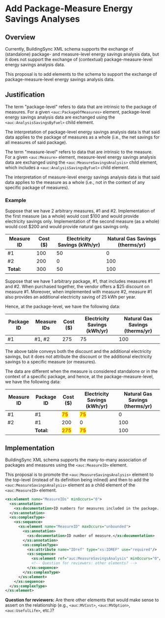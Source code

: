 # Add Package-Measure Energy Savings Analyses

## Overview

Currently, BuildingSync XML schema supports the exchange of (standalone) package- and measure-level energy savings analysis data, but it does not support the exchange of (contextual) package-measure-level energy savings analysis data.

This proposal is to add elements to the schema to support the exchange of package-measure-level energy savings analysis data.

## Justification

The term "package-level" refers to data that are intrinsic to the package of measures.
For a given `<auc:PackageOfMeasures>` element, package-level energy savings analysis data are exchanged using the `<auc:AnalysisSavingsByFuel>` child element.

The interpretation of package-level energy savings analysis data is that said data applies to the package of measures as a whole (i.e., the net savings for all measures of said package).

The term "measure-level" refers to data that are intrinsic to the measure.
For a given `<auc:Measure>` element, measure-level energy savings analysis data are exchanged using the `<auc:MeasureSavingsAnalysis>` child element, which includes a `<auc:AnalysisSavingsByFuel>` child element.

The interpretation of measure-level energy savings analysis data is that said data applies to the measure as a whole (i.e., not in the context of any specific package of measures).

### Example

Suppose that we have 2 arbitrary measures, #1 and #2.
Implementation of the first measure (as a whole) would cost $100 and would provide electricity savings only.
Implementation of the second measure (as a whole) would cost $200 and would provide natural gas savings only.

| Measure ID | Cost ($) | Electricity Savings (kWh/yr) | Natural Gas Savings (therms/yr) |
| ---------- | -------- | ---------------------------- | ------------------------------- |
| #1         | 100      | 50                           | 0                               |
| #2         | 200      | 0                            | 100                             |
| **Total:** | 300      | 50                           | 100                             |

Suppose that we have 1 arbitrary package, #1, that includes measures #1 and #2.
When purchased together, the vendor offers a $25 discount on measure #1.
Moreover, when implemented with measure #2, measure #1 also provides an additional electricity saving of 25 kWh per year.

Hence, at the package-level, we have the following data:

| Package ID | Measure IDs | Cost ($) | Electricity Savings (kWh/yr) | Natural Gas Savings (therms/yr) |
| ---------- | ----------- | -------- | ---------------------------- | ------------------------------- |
| #1         | #1, #2      | 275      | 75                           | 100                             |

The above table conveys both the discount and the additional electricity savings, but it does not attribute the discount or the additional electricity savings to a specific measure (or measures).

The data are different when the measure is considered standalone or in the context of a specific package, and hence, at the package-measure-level, we have the following data:

| Measure ID | Package ID | Cost ($)                                                    | Electricity Savings (kWh/yr)                               | Natural Gas Savings (therms/yr) |
| ---------- | ---------- | ----------------------------------------------------------- | ---------------------------------------------------------- | ------------------------------- |
| #1         | #1         | <span style="color:red;background-color:yellow;">75</span>  | <span style="color:red;background-color:yellow;">75</span> | 0                               |
| #2         | #1         | 200                                                         | 0                                                          | 100                             |
|            | **Total:** | <span style="color:red;background-color:yellow;">275</span> | <span style="color:red;background-color:yellow;">75</span> | 100                             |

## Implementation

BuildingSync XML schema supports the many-to-many association of packages and measures using the `<auc:MeasureID>` element.

This proposal is to promote the `<auc:MeasureSavingsAnalysis>` element to the top-level (instead of its definition being inlined) and then to add the `<auc:MeasureSavingsAnalysis>` element as a child element of the `<auc:MeasureID>` element.

```xml
<xs:element name="MeasureIDs" minOccurs="0">
  <xs:annotation>
    <xs:documentation>ID numbers for measures included in the package. Multiple items may be selected.</xs:documentation>
  </xs:annotation>
  <xs:complexType>
    <xs:sequence>
      <xs:element name="MeasureID" maxOccurs="unbounded">
        <xs:annotation>
          <xs:documentation>ID number of measure.</xs:documentation>
        </xs:annotation>
        <xs:complexType>
          <xs:attribute name="IDref" type="xs:IDREF" use="required"/>
          <xs:sequence>
            <xs:element ref="auc:MeasureSavingsAnalysis" minOccurs="0"/>
            <!-- Question for reviewers: other elements? -->
          </xs:sequence>
        </xs:complexType>
      </xs:element>
    </xs:sequence>
  </xs:complexType>
</xs:element>
```

**Question for reviewers:**
Are there other elements that would make sense to assert on the relationship (e.g., `<auc:MVCost>`, `<auc:MVOption>`, `<auc:UsefulLife>`, etc.)?
